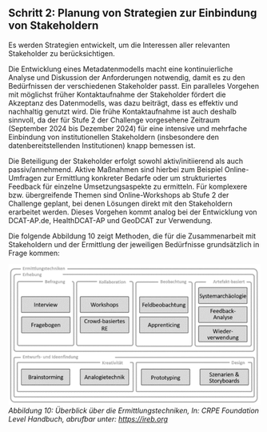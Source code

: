 ## Schritt 2: Planung von Strategien zur Einbindung von Stakeholdern
Es werden Strategien entwickelt, um die Interessen aller relevanten Stakeholder zu berücksichtigen.

Die Entwicklung eines Metadatenmodells macht eine kontinuierliche Analyse und Diskussion der Anforderungen notwendig, damit es zu den Bedürfnissen der verschiedenen Stakeholder passt. Ein paralleles Vorgehen mit möglichst früher Kontaktaufnahme der Stakeholder fördert die Akzeptanz des Datenmodells, was dazu beiträgt, dass es effektiv und nachhaltig genutzt wird. Die frühe Kontaktaufnahme ist auch deshalb sinnvoll, da der für Stufe 2 der Challenge vorgesehene Zeitraum (September 2024 bis Dezember 2024) für eine intensive und mehrfache Einbindung von institutionellen Stakeholdern (insbesondere den datenbereitstellenden Institutionen) knapp bemessen ist.

Die Beteiligung der Stakeholder erfolgt sowohl aktiv/initiierend als auch passiv/annehmend. Aktive Maßnahmen sind hierbei zum Beispiel Online-Umfragen zur Ermittlung konkreter Bedarfe oder um strukturiertes Feedback für einzelne Umsetzungsaspekte zu ermitteln. Für komplexere bzw. übergreifende Themen sind Online-Workshops ab Stufe 2 der Challenge geplant, bei denen Lösungen direkt mit den Stakeholdern erarbeitet werden. Dieses Vorgehen kommt analog bei der Entwicklung von DCAT-AP.de, HealthDCAT-AP und GeoDCAT zur Verwendung.

Die folgende Abbildung 10 zeigt Methoden, die für die Zusammenarbeit mit Stakeholdern und der Ermittlung der jeweiligen Bedürfnisse grundsätzlich in Frage kommen:

![Stakeholder Ermittlungstechniken](https://github.com/HealthDCAT-AP-de/healthdcat-ap.de/blob/main/images/10_Stakeholder_Ermittlungstechniken.png?raw=true)
*Abbildung 10: Überblick über die Ermittlungstechniken, In: CRPE Foundation Level Handbuch, abrufbar unter: https://ireb.org*
